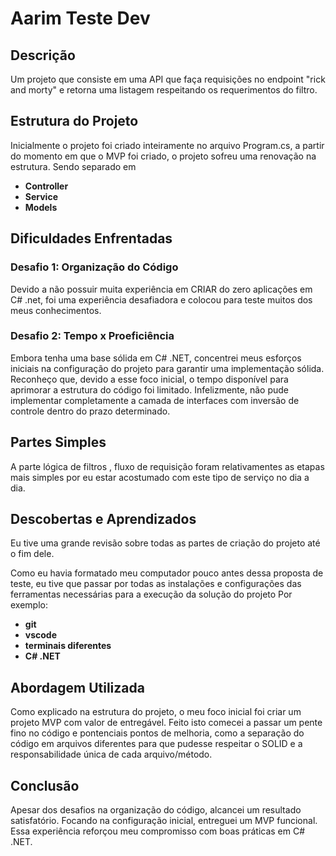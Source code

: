# Aarim Teste Dev

## Descrição

Um projeto que consiste em uma API que faça requisições no endpoint "rick and morty" e retorna uma listagem respeitando os requerimentos do filtro.

## Estrutura do Projeto

Inicialmente o projeto foi criado inteiramente no arquivo Program.cs, a partir do momento em que o MVP foi criado, o projeto sofreu uma renovação na estrutura.
Sendo separado em

- **Controller**
- **Service**
- **Models**

## Dificuldades Enfrentadas

### Desafio 1: Organização do Código

Devido a não possuir muita experiência em CRIAR do zero aplicações em C# .net, foi uma experiência desafiadora e colocou para teste muitos dos meus conhecimentos.

### Desafio 2: Tempo x Proeficiência

Embora tenha uma base sólida em C# .NET, concentrei meus esforços iniciais na configuração do projeto para garantir uma implementação sólida. Reconheço que, devido a esse foco inicial, o tempo disponível para aprimorar a estrutura do código foi limitado. Infelizmente, não pude implementar completamente a camada de interfaces com inversão de controle dentro do prazo determinado.

## Partes Simples

A parte lógica de filtros , fluxo de requisição foram relativamentes as etapas mais simples por eu estar acostumado com este tipo de serviço no dia a dia.

## Descobertas e Aprendizados

Eu tive uma grande revisão sobre todas as partes de criação do projeto até o fim dele.

Como eu havia formatado meu computador pouco antes dessa proposta de teste, eu tive que passar por todas as instalações e configurações das ferramentas necessárias para a execução da solução do projeto
Por exemplo:

- **git**
- **vscode**
- **terminais diferentes**
- **C# .NET**

## Abordagem Utilizada

Como explicado na estrutura do projeto, o meu foco inicial foi criar um projeto MVP com valor de entregável.
Feito isto comecei a passar um pente fino no código e pontenciais pontos de melhoria, como a separação do código em arquivos diferentes para que pudesse respeitar o SOLID e a responsabilidade única de cada arquivo/método.

## Conclusão

Apesar dos desafios na organização do código, alcancei um resultado satisfatório. Focando na configuração inicial, entreguei um MVP funcional. Essa experiência reforçou meu compromisso com boas práticas em C# .NET.
